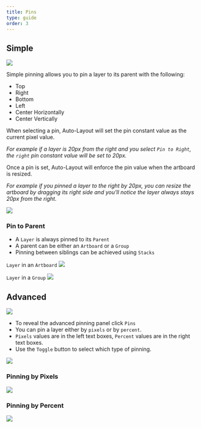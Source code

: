 ```yaml
---
title: Pins
type: guide
order: 3
---
```


## Simple 

![](/docs/images/pins-simple.png)

Simple pinning allows you to pin a layer to its parent with the following:

* Top
* Right
* Bottom
* Left
* Center Horizontally
* Center Vertically

When selecting a pin, Auto-Layout will set the pin constant value as the current pixel value.  

*For example if a layer is 20px from the right and you select `Pin to Right`, the `right` pin constant value will be set to 20px.*

Once a pin is set, Auto-Layout will enforce the pin value when the artboard is resized.  

*For example if you pinned a layer to the right by 20px, you can resize the artboard by dragging its right side and you'll notice the layer always stays 20px from the right.*

![](https://cl.ly/3h0m151x0N1R/download/Screen%20Recording%202017-01-29%20at%2002.22%20PM.gif)

### Pin to Parent

* A `Layer` is always pinned to its `Parent`
* A parent can be either an `Artboard` or a `Group`
* Pinning between siblings can be achieved using `Stacks`

`Layer` in an `Artboard`
![](/docs/images/pins1.png)

`Layer` in a `Group`
![](/docs/images/pins2.png)

## Advanced 

![](/docs/images/pins-advanced.png)

* To reveal the advanced pinning panel click `Pins`
* You can pin a layer either by `pixels` or by `percent`.
* `Pixels` values are in the left text boxes, `Percent` values are in the right text boxes.
* Use the `Toggle` button to select which type of pinning.

![](https://cl.ly/0x3m3L2Z4628/download/Screen%20Recording%202017-01-29%20at%2002.51%20PM.gif)

### Pinning by Pixels

![](/docs/images/pins3.png)

### Pinning by Percent

![](/docs/images/pins4.png)
